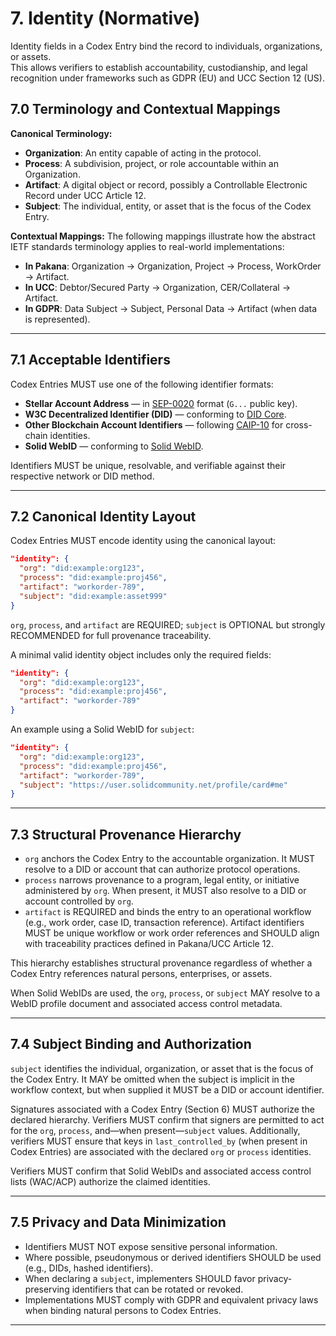 # 7. Identity (Normative)

Identity fields in a Codex Entry bind the record to individuals, organizations, or assets.  
This allows verifiers to establish accountability, custodianship, and legal recognition under frameworks such as GDPR (EU) and UCC Section 12 (US).

## 7.0 Terminology and Contextual Mappings

**Canonical Terminology:**
- **Organization**: An entity capable of acting in the protocol.
- **Process**: A subdivision, project, or role accountable within an Organization.
- **Artifact**: A digital object or record, possibly a Controllable Electronic Record under UCC Article 12.
- **Subject**: The individual, entity, or asset that is the focus of the Codex Entry.

**Contextual Mappings:**
The following mappings illustrate how the abstract IETF standards terminology applies to real-world implementations:

- **In Pakana**: Organization → Organization, Project → Process, WorkOrder → Artifact.
- **In UCC**: Debtor/Secured Party → Organization, CER/Collateral → Artifact.
- **In GDPR**: Data Subject → Subject, Personal Data → Artifact (when data is represented).

---

## 7.1 Acceptable Identifiers

Codex Entries MUST use one of the following identifier formats:

- **Stellar Account Address** — in [SEP-0020] format (`G...` public key).  
- **W3C Decentralized Identifier (DID)** — conforming to [DID Core].  
- **Other Blockchain Account Identifiers** — following [CAIP-10] for cross-chain identities.  
- **Solid WebID** — conforming to [Solid WebID].

Identifiers MUST be unique, resolvable, and verifiable against their respective network or DID method.

---

## 7.2 Canonical Identity Layout

Codex Entries MUST encode identity using the canonical layout:

```json
"identity": {
  "org": "did:example:org123",
  "process": "did:example:proj456",
  "artifact": "workorder-789",
  "subject": "did:example:asset999"
}
```

`org`, `process`, and `artifact` are REQUIRED; `subject` is OPTIONAL but strongly RECOMMENDED for full provenance traceability.

A minimal valid identity object includes only the required fields:

```json
"identity": {
  "org": "did:example:org123",
  "process": "did:example:proj456", 
  "artifact": "workorder-789"
}
```

An example using a Solid WebID for `subject`:

```json
"identity": {
  "org": "did:example:org123",
  "process": "did:example:proj456",
  "artifact": "workorder-789",
  "subject": "https://user.solidcommunity.net/profile/card#me"
}
```

---

## 7.3 Structural Provenance Hierarchy

- `org` anchors the Codex Entry to the accountable organization. It MUST resolve to a DID or account that can authorize protocol operations.
- `process` narrows provenance to a program, legal entity, or initiative administered by `org`. When present, it MUST also resolve to a DID or account controlled by `org`.
- `artifact` is REQUIRED and binds the entry to an operational workflow (e.g., work order, case ID, transaction reference). Artifact identifiers MUST be unique workflow or work order references and SHOULD align with traceability practices defined in Pakana/UCC Article 12.

This hierarchy establishes structural provenance regardless of whether a Codex Entry references natural persons, enterprises, or assets.

When Solid WebIDs are used, the `org`, `process`, or `subject` MAY resolve to a WebID profile document and associated access control metadata.

---

## 7.4 Subject Binding and Authorization

`subject` identifies the individual, organization, or asset that is the focus of the Codex Entry. It MAY be omitted when the subject is implicit in the workflow context, but when supplied it MUST be a DID or account identifier.

Signatures associated with a Codex Entry (Section 6) MUST authorize the declared hierarchy. Verifiers MUST confirm that signers are permitted to act for the `org`, `process`, and—when present—`subject` values. Additionally, verifiers MUST ensure that keys in `last_controlled_by` (when present in Codex Entries) are associated with the declared `org` or `process` identities.

Verifiers MUST confirm that Solid WebIDs and associated access control lists (WAC/ACP) authorize the claimed identities.

---

## 7.5 Privacy and Data Minimization

- Identifiers MUST NOT expose sensitive personal information.
- Where possible, pseudonymous or derived identifiers SHOULD be used (e.g., DIDs, hashed identifiers).
- When declaring a `subject`, implementers SHOULD favor privacy-preserving identifiers that can be rotated or revoked.
- Implementations MUST comply with GDPR and equivalent privacy laws when binding natural persons to Codex Entries.

---

[SEP-0020]: https://github.com/stellar/stellar-protocol/blob/master/ecosystem/sep-0020.md
[DID Core]: https://www.w3.org/TR/did-core/
[CAIP-10]: https://github.com/ChainAgnostic/CAIPs/blob/master/CAIPs/caip-10.md
[Solid WebID]: https://solidproject.org/
